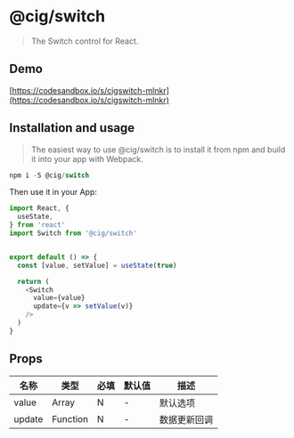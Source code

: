 # @cig/switch
> The Switch control for React.

## Demo
[https://codesandbox.io/s/cigswitch-mlnkr](https://codesandbox.io/s/cigswitch-mlnkr)

## Installation and usage
> The easiest way to use @cig/switch is to install it from npm and build it into your app with Webpack.

```js
npm i -S @cig/switch
```

Then use it in your App:

```js
import React, {
  useState,
} from 'react'
import Switch from '@cig/switch'


export default () => {
  const [value, setValue] = useState(true)

  return (
    <Switch
      value={value}
      update={v => setValue(v)}
    />
  )
}
```

## Props

| 名称 | 类型 | 必填 | 默认值 | 描述 |
| --- | --- | --- | --- | --- |
| value | Array | N | - | 默认选项 |
| update | Function | N | - | 数据更新回调 |
